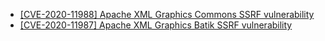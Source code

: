 - [[CVE-2020-11988] Apache XML Graphics Commons SSRF vulnerability](https://seclists.org/oss-sec/2021/q1/173)
- [[CVE-2020-11987] Apache XML Graphics Batik SSRF vulnerability](https://seclists.org/oss-sec/2021/q1/174)
